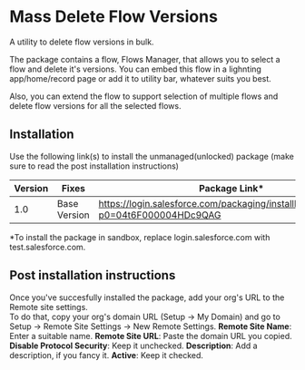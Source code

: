 # Mass Delete Flow Versions
A utility to delete flow versions in bulk.

The package contains a flow, Flows Manager, that allows you to select a flow and delete it's versions.
You can embed this flow in a lighnting app/home/record page or add it to utility bar, whatever suits you best.

Also, you can extend the flow to support selection of multiple flows and delete flow versions for all the selected flows.

## Installation
Use the following link(s) to install the unmanaged(unlocked) package (make sure to read the post installation instructions) 

| Version | Fixes | Package Link*	    
|-|-|-|
| 1.0 | Base Version | https://login.salesforce.com/packaging/installPackage.apexp?p0=04t6F000004HDc9QAG |

*To install the package in sandbox, replace login.salesforce.com with test.salesforce.com.

## Post installation instructions

Once you've succesfully installed the package, add your org's URL to the Remote site settings.
<br/>
To do that, copy your org's domain URL (Setup -> My Domain) and go to Setup -> Remote Site Settings -> New Remote Settings.
**Remote Site Name**: Enter a suitable name.
**Remote Site URL**: Paste the domain URL you copied.
**Disable Protocol Security**: Keep it unchecked.
**Description**: Add a description, if you fancy it.
**Active**: Keep it checked.